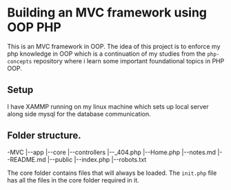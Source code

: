 # Building an MVC framework using OOP PHP
This is an MVC framework in OOP. The idea of this project is to enforce my php knowledge in OOP which is a continuation of my studies from the ```php-concepts``` repository where i learn some important foundational topics in PHP OOP.

## Setup
I have XAMMP running on my linux machine which sets up local server along side mysql for the database communication. 

## Folder structure.
-MVC
 |--app
    |--core
    |--controllers
    |--_404.php
    |--Home.php
 |--notes.md
 |--README.md
 |--public
    |--index.php
    |--robots.txt
   

The core folder contains files that will always be loaded.
The `init.php` file has all the files in the core folder required in it.



